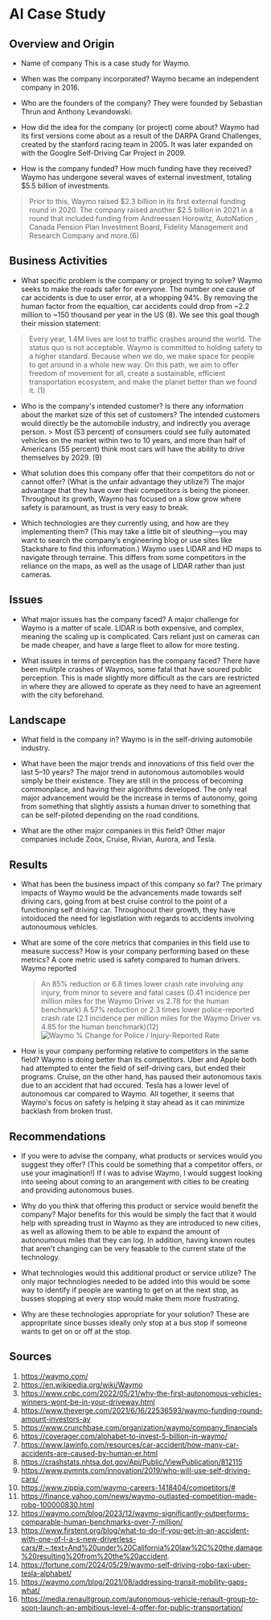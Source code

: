 # AI Case Study

## Overview and Origin

* Name of company
This is a case study for Waymo.

* When was the company incorporated?
Waymo became an independent company in 2016.

* Who are the founders of the company?
They were founded by Sebastian Thrun and Anthony Levandowski.

* How did the idea for the company (or project) come about?
Waymo had its first versions come about as a result of the DARPA Grand Challenges, created by the stanford racing team in 2005. It was later expanded on with the Googlre Self-Driving Car Project in 2009.

* How is the company funded? How much funding have they received?
Waymo has undergone several waves of external investment, totaling $5.5 billion of investments.
> Prior to this, Waymo raised $2.3 billion in its first external funding round in 2020. The company raised another $2.5 billion in 2021 in a round that included funding from Andreessen Horowitz, AutoNation , Canada Pension Plan Investment Board, Fidelity Management and Research Company and more.(6)

## Business Activities

* What specific problem is the company or project trying to solve?
Waymo seeks to make the roads safer for everyone. The number one cause of car accidents is due to user error, at a whopping 94%. By removing the human factor from the equaltion, car accidents could drop from ~2.2 million to ~150 thousand per year in the US (8). We see this goal though their mission statement:
> Every year, 1.4M lives are lost to traffic crashes around the world. The status quo is not acceptable. Waymo is committed to holding safety to a higher standard. Because when we do, we make space for people to get around in a whole new way. On this path, we aim to offer freedom of movement for all, create a sustainable, efficient transportation ecosystem, and make the planet better than we found it. (1)

* Who is the company's intended customer? Is there any information about the market size of this set of customers?
The intended customers would directly be the automobile industry, and indirectly you average person. > Most (53 percent) of consumers could see fully automated vehicles on the market within two to 10 years, and more than half of Americans (55 percent) think most cars will have the ability to drive themselves by 2029. (9)

* What solution does this company offer that their competitors do not or cannot offer? (What is the unfair advantage they utilize?)
The major advantage that they have over their competitors is being the pioneer. Throughout its growth, Waymo has focused on a slow grow where safety is paramount, as trust is very easy to break.

* Which technologies are they currently using, and how are they implementing them? (This may take a little bit of sleuthing&mdash;you may want to search the company’s engineering blog or use sites like Stackshare to find this information.)
Waymo uses LIDAR and HD maps to navigate through terraine. This differs from some competitors in the reliance on the maps, as well as the usage of LIDAR rather than just cameras.

## Issues

* What major issues has the company faced?
A major challenge for Waymo is a matter of scale. LIDAR is both expensive, and complex, meaning the scaling up is complicated. Cars reliant just on cameras can be made cheaper, and have a large fleet to allow for more testing.

* What issues in terms of perception has the company faced?
There have been mulitple crashes of Waymos, some fatal that have soured public perception. This is made slightly more difficult as the cars are restricted in where they are allowed to operate as they need to have an agreement with the city beforehand.

## Landscape

* What field is the company in?
Waymo is in the self-driving automobile industry.

* What have been the major trends and innovations of this field over the last 5&ndash;10 years?
The major trend in autonomous automobiles would simply be their existence. They are still in the process of becoming commonplace, and having their algorithms developed. The only real major advancement would be the increase in terms of autonomy, going from something that slightly assists a human driver to something that can be self-piloted depending on the road conditions.

* What are the other major companies in this field?
Other major companies include Zoox, Cruise, Rivian, Aurora, and Tesla. 

## Results

* What has been the business impact of this company so far?
The primary impacts of Waymo would be the advancements made towards self driving cars, going from at best cruise control to the point of a functioning self driving car. Throughoout their growth, they have intoiduced the need for legistlation with regards to accidents involving autonoumous vehicles.

* What are some of the core metrics that companies in this field use to measure success? How is your company performing based on these metrics?
A core metric used is safety compared to human drivers. Waymo reported
    > An 85% reduction or 6.8 times lower crash rate involving any injury, from minor to severe and fatal cases (0.41 incidence per million miles for the Waymo Driver vs 2.78 for the human benchmark)
	> A 57% reduction or 2.3 times lower police-reported crash rate (2.1 incidence per million miles for the Waymo Driver vs. 4.85 for the human benchmark)(12)
![Waymo % Change for Police / Injury-Reported Rate](https://images.ctfassets.net/e6t5diu0txbw/4gzabJgoo5jGxaCWZpKo0e/13de274b9ca40a8149d79dc8ee99fcef/pasted_image_0.png?fm=webp)


* How is your company performing relative to competitors in the same field?
Waymo is doing better than its competitors. 
Uber and Apple both had attempted to enter the field of self-driving cars, but ended their programs. 
Cruise, on the other hand, has paused their autonomous taxis due to an accident that had occured.
Tesla has a lower level of autonomous car compared to Waymo.
All together, it seems that Waymo's focus on safety is helping it stay ahead as it can minimize backlash from broken trust.


## Recommendations

* If you were to advise the company, what products or services would you suggest they offer? (This could be something that a competitor offers, or use your imagination!)
If I was to advise Waymo, I would suggest looking into seeing about coming to an arangement with cities to be creating and providing autonomous buses.

* Why do you think that offering this product or service would benefit the company?
Major benefits for this would be simply the fact that it would help with spreading trust in Waymo as they are introduced to new cities, as well as allowing them to be able to expand the amount of autonoumous miles that they can log. In addition, having known routes that aren't changing can be very feasable to the current state of the technology.

* What technologies would this additional product or service utilize?
The only major technologies needed to be added into this would be some way to identify if people are wanting to get on at the next stop, as busses stopping at every stop would make them more frustrating.

* Why are these technologies appropriate for your solution?
These are appropritate since busses ideally only stop at a bus stop if someone wants to get on or off at the stop.

## Sources
1. https://waymo.com/
2. https://en.wikipedia.org/wiki/Waymo
3. https://www.cnbc.com/2022/05/21/why-the-first-autonomous-vehicles-winners-wont-be-in-your-driveway.html
4. https://www.theverge.com/2021/6/16/22536593/waymo-funding-round-amount-investors-av
5. https://www.crunchbase.com/organization/waymo/company_financials
6. https://coverager.com/alphabet-to-invest-5-billion-in-waymo/
7. https://www.lawinfo.com/resources/car-accident/how-many-car-accidents-are-caused-by-human-er.html
8. https://crashstats.nhtsa.dot.gov/Api/Public/ViewPublication/812115
9. https://www.pymnts.com/innovation/2019/who-will-use-self-driving-cars/
10. https://www.zippia.com/waymo-careers-1418404/competitors/#
11. https://finance.yahoo.com/news/waymo-outlasted-competition-made-robo-100000830.html
12. https://waymo.com/blog/2023/12/waymo-significantly-outperforms-comparable-human-benchmarks-over-7-million/
13. https://www.firstent.org/blog/what-to-do-if-you-get-in-an-accident-with-one-of-l-a-s-new-driverless-cars/#:~:text=And%20under%20California%20law%2C%20the,damage%20resulting%20from%20the%20accident.
14. https://fortune.com/2024/05/29/waymo-self-driving-robo-taxi-uber-tesla-alphabet/
15. https://waymo.com/blog/2021/08/addressing-transit-mobility-gaps-what/
16. https://media.renaultgroup.com/autonomous-vehicle-renault-group-to-soon-launch-an-ambitious-level-4-offer-for-public-transportation/

